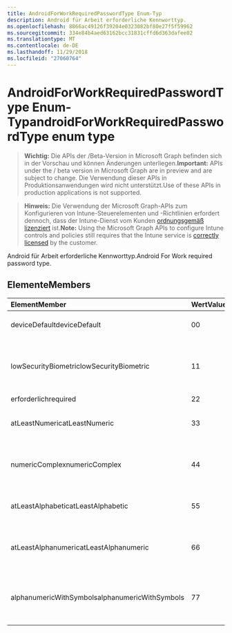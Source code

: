 ```yaml
---
title: AndroidForWorkRequiredPasswordType Enum-Typ
description: Android für Arbeit erforderliche Kennworttyp.
ms.openlocfilehash: 8866ac49126f39204e0323082bf80e27f5f59962
ms.sourcegitcommit: 334e84b4aed63162bcc31831cffd6d363dafee02
ms.translationtype: MT
ms.contentlocale: de-DE
ms.lasthandoff: 11/29/2018
ms.locfileid: "27060764"
---
```

# <a name="androidforworkrequiredpasswordtype-enum-type"></a><span data-ttu-id="39612-103">AndroidForWorkRequiredPasswordType Enum-Typ</span><span class="sxs-lookup"><span data-stu-id="39612-103">androidForWorkRequiredPasswordType enum type</span></span>

> <span data-ttu-id="39612-104">**Wichtig:** Die APIs der /Beta-Version in Microsoft Graph befinden sich in der Vorschau und können Änderungen unterliegen.</span><span class="sxs-lookup"><span data-stu-id="39612-104">**Important:** APIs under the / beta version in Microsoft Graph are in preview and are subject to change.</span></span> <span data-ttu-id="39612-105">Die Verwendung dieser APIs in Produktionsanwendungen wird nicht unterstützt.</span><span class="sxs-lookup"><span data-stu-id="39612-105">Use of these APIs in production applications is not supported.</span></span>

> <span data-ttu-id="39612-106">**Hinweis:** Die Verwendung der Microsoft Graph-APIs zum Konfigurieren von Intune-Steuerelementen und -Richtlinien erfordert dennoch, dass der Intune-Dienst vom Kunden [ordnungsgemäß lizenziert](https://go.microsoft.com/fwlink/?linkid=839381) ist.</span><span class="sxs-lookup"><span data-stu-id="39612-106">**Note:** Using the Microsoft Graph APIs to configure Intune controls and policies still requires that the Intune service is [correctly licensed](https://go.microsoft.com/fwlink/?linkid=839381) by the customer.</span></span>

<span data-ttu-id="39612-107">Android für Arbeit erforderliche Kennworttyp.</span><span class="sxs-lookup"><span data-stu-id="39612-107">Android For Work required password type.</span></span>
## <a name="members"></a><span data-ttu-id="39612-108">Elemente</span><span class="sxs-lookup"><span data-stu-id="39612-108">Members</span></span>
|<span data-ttu-id="39612-109">Element</span><span class="sxs-lookup"><span data-stu-id="39612-109">Member</span></span>|<span data-ttu-id="39612-110">Wert</span><span class="sxs-lookup"><span data-stu-id="39612-110">Value</span></span>|<span data-ttu-id="39612-111">Beschreibung</span><span class="sxs-lookup"><span data-stu-id="39612-111">Description</span></span>|
|:---|:---|:---|
|<span data-ttu-id="39612-112">deviceDefault</span><span class="sxs-lookup"><span data-stu-id="39612-112">deviceDefault</span></span>|<span data-ttu-id="39612-113">0</span><span class="sxs-lookup"><span data-stu-id="39612-113">0</span></span>|<span data-ttu-id="39612-114">Gerät Standardwert, keine beabsichtigt.</span><span class="sxs-lookup"><span data-stu-id="39612-114">Device default value, no intent.</span></span>|
|<span data-ttu-id="39612-115">lowSecurityBiometric</span><span class="sxs-lookup"><span data-stu-id="39612-115">lowSecurityBiometric</span></span>|<span data-ttu-id="39612-116">1</span><span class="sxs-lookup"><span data-stu-id="39612-116">1</span></span>|<span data-ttu-id="39612-117">Niedrige Sicherheit Biometrik basierend erforderliche Kennwort.</span><span class="sxs-lookup"><span data-stu-id="39612-117">Low security biometrics based password required.</span></span>|
|<span data-ttu-id="39612-118">erforderlich</span><span class="sxs-lookup"><span data-stu-id="39612-118">required</span></span>|<span data-ttu-id="39612-119">2</span><span class="sxs-lookup"><span data-stu-id="39612-119">2</span></span>|<span data-ttu-id="39612-120">Erforderlich.</span><span class="sxs-lookup"><span data-stu-id="39612-120">Required.</span></span>|
|<span data-ttu-id="39612-121">atLeastNumeric</span><span class="sxs-lookup"><span data-stu-id="39612-121">atLeastNumeric</span></span>|<span data-ttu-id="39612-122">3</span><span class="sxs-lookup"><span data-stu-id="39612-122">3</span></span>|<span data-ttu-id="39612-123">Mindestens numerische erforderliche Kennwort.</span><span class="sxs-lookup"><span data-stu-id="39612-123">At least numeric password required.</span></span>|
|<span data-ttu-id="39612-124">numericComplex</span><span class="sxs-lookup"><span data-stu-id="39612-124">numericComplex</span></span>|<span data-ttu-id="39612-125">4</span><span class="sxs-lookup"><span data-stu-id="39612-125">4</span></span>|<span data-ttu-id="39612-126">Numerische komplexe Kennwort erforderlich.</span><span class="sxs-lookup"><span data-stu-id="39612-126">Numeric complex password required.</span></span>|
|<span data-ttu-id="39612-127">atLeastAlphabetic</span><span class="sxs-lookup"><span data-stu-id="39612-127">atLeastAlphabetic</span></span>|<span data-ttu-id="39612-128">5</span><span class="sxs-lookup"><span data-stu-id="39612-128">5</span></span>|<span data-ttu-id="39612-129">Mindestens alphabetische erforderliche Kennwort.</span><span class="sxs-lookup"><span data-stu-id="39612-129">At least alphabetic password required.</span></span>|
|<span data-ttu-id="39612-130">atLeastAlphanumeric</span><span class="sxs-lookup"><span data-stu-id="39612-130">atLeastAlphanumeric</span></span>|<span data-ttu-id="39612-131">6</span><span class="sxs-lookup"><span data-stu-id="39612-131">6</span></span>|<span data-ttu-id="39612-132">Mindestens Alphanumerisches Kennwort erforderlich.</span><span class="sxs-lookup"><span data-stu-id="39612-132">At least alphanumeric password required.</span></span>|
|<span data-ttu-id="39612-133">alphanumericWithSymbols</span><span class="sxs-lookup"><span data-stu-id="39612-133">alphanumericWithSymbols</span></span>|<span data-ttu-id="39612-134">7</span><span class="sxs-lookup"><span data-stu-id="39612-134">7</span></span>|<span data-ttu-id="39612-135">Mindestens alphanumerisch Symbole erforderliche Kennwort.</span><span class="sxs-lookup"><span data-stu-id="39612-135">At least alphanumeric with symbols password required.</span></span>|





